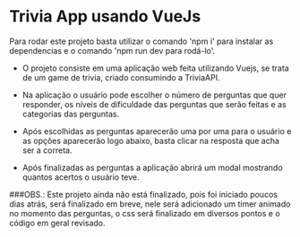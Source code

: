 # Trivia App usando VueJs

Para rodar este projeto basta utilizar o comando 'npm i' para instalar as dependencias e o comando 'npm run dev para rodá-lo'.

* O projeto consiste em uma aplicação web feita utilizando Vuejs, se trata de um game de trivia, criado consumindo a TriviaAPI.

* Na aplicação o usuário pode escolher o número de perguntas que quer responder, os níveis de dificuldade das perguntas que serão feitas e as categorias das perguntas.

* Após escolhidas as perguntas aparecerão uma por uma para o usuário e as opções aparecerão logo abaixo, basta clicar na resposta que acha ser a correta.

* Após finalizadas as perguntas a aplicação abrirá um modal mostrando quantos acertos o usuário teve.

###OBS.: Este projeto ainda não está finalizado, pois foi iniciado poucos dias atrás, será finalizado em breve, nele será adicionado um timer animado no momento das perguntas, o css será finalizado em diversos pontos e o código em geral revisado.




